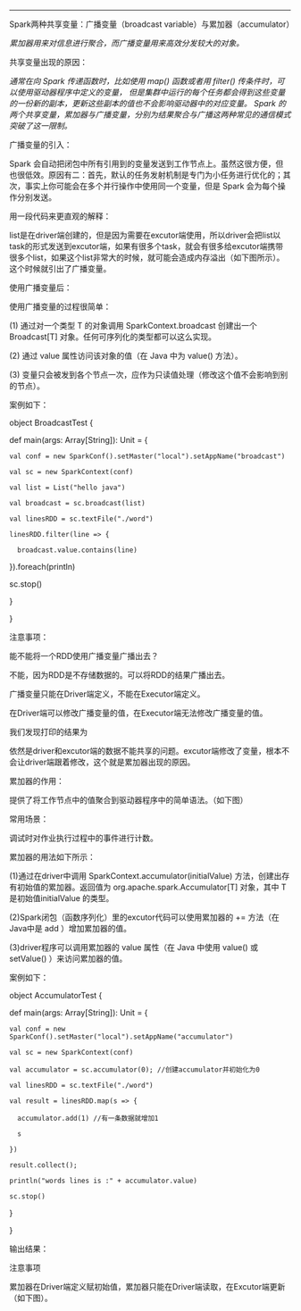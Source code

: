 ****
Spark两种共享变量：广播变量（broadcast variable）与累加器（accumulator）

_累加器用来对信息进行聚合，而广播变量用来高效分发较大的对象。_

共享变量出现的原因：

_通常在向 Spark 传递函数时，比如使用 map() 函数或者用 filter() 传条件时，可以使用驱动器程序中定义的变量，
但是集群中运行的每个任务都会得到这些变量的一份新的副本，更新这些副本的值也不会影响驱动器中的对应变量。
Spark 的两个共享变量，累加器与广播变量，分别为结果聚合与广播这两种常见的通信模式突破了这一限制。_

 广播变量的引入：

Spark 会自动把闭包中所有引用到的变量发送到工作节点上。虽然这很方便，但也很低效。原因有二：首先，默认的任务发射机制是专门为小任务进行优化的；其次，事实上你可能会在多个并行操作中使用同一个变量，但是 Spark 会为每个操作分别发送。

用一段代码来更直观的解释：

 

list是在driver端创建的，但是因为需要在excutor端使用，所以driver会把list以task的形式发送到excutor端，如果有很多个task，就会有很多给excutor端携带很多个list，如果这个list非常大的时候，就可能会造成内存溢出（如下图所示）。这个时候就引出了广播变量。

 

使用广播变量后：

 

使用广播变量的过程很简单：

(1) 通过对一个类型 T 的对象调用 SparkContext.broadcast 创建出一个 Broadcast[T] 对象。任何可序列化的类型都可以这么实现。

(2) 通过 value 属性访问该对象的值（在 Java 中为 value() 方法）。

(3) 变量只会被发到各个节点一次，应作为只读值处理（修改这个值不会影响到别的节点）。

案例如下：

object BroadcastTest {

  def main(args: Array[String]): Unit = {

    val conf = new SparkConf().setMaster("local").setAppName("broadcast")

    val sc = new SparkContext(conf)

    val list = List("hello java")

    val broadcast = sc.broadcast(list)

    val linesRDD = sc.textFile("./word")

    linesRDD.filter(line => {

      broadcast.value.contains(line)

}).foreach(println)

 sc.stop()

  }

}

注意事项：

能不能将一个RDD使用广播变量广播出去？

不能，因为RDD是不存储数据的。可以将RDD的结果广播出去。

广播变量只能在Driver端定义，不能在Executor端定义。

在Driver端可以修改广播变量的值，在Executor端无法修改广播变量的值。

 

我们发现打印的结果为

 

依然是driver和excutor端的数据不能共享的问题。excutor端修改了变量，根本不会让driver端跟着修改，这个就是累加器出现的原因。

累加器的作用：

提供了将工作节点中的值聚合到驱动器程序中的简单语法。（如下图）

常用场景：

调试时对作业执行过程中的事件进行计数。

 

 累加器的用法如下所示：

(1)通过在driver中调用 SparkContext.accumulator(initialValue) 方法，创建出存有初始值的累加器。返回值为 org.apache.spark.Accumulator[T] 对象，其中 T 是初始值initialValue 的类型。

(2)Spark闭包（函数序列化）里的excutor代码可以使用累加器的 += 方法（在Java中是 add ）增加累加器的值。

(3)driver程序可以调用累加器的 value 属性（在 Java 中使用 value() 或 setValue() ）来访问累加器的值。

案例如下：

object AccumulatorTest {

  def main(args: Array[String]): Unit = {

    val conf = new SparkConf().setMaster("local").setAppName("accumulator")

    val sc = new SparkContext(conf)

    val accumulator = sc.accumulator(0); //创建accumulator并初始化为0

    val linesRDD = sc.textFile("./word")

    val result = linesRDD.map(s => {

      accumulator.add(1) //有一条数据就增加1

      s

    })

    result.collect();

    println("words lines is :" + accumulator.value)

    sc.stop()

  }

}

 输出结果：

 

注意事项

累加器在Driver端定义赋初始值，累加器只能在Driver端读取，在Excutor端更新（如下图）。



 
